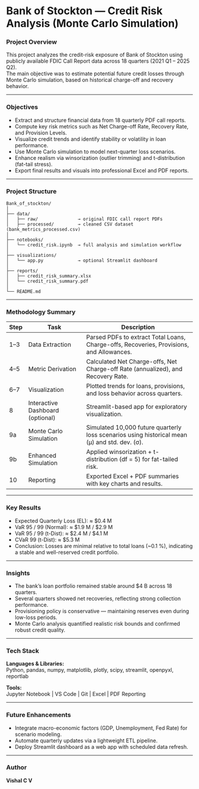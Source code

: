 # Bank of Stockton — Credit Risk Analysis (Monte Carlo Simulation)

### Project Overview
This project analyzes the credit-risk exposure of Bank of Stockton using publicly available FDIC Call Report data across 18 quarters (2021 Q1 – 2025 Q2).  
The main objective was to estimate potential future credit losses through Monte Carlo simulation, based on historical charge-off and recovery behavior.

---

### Objectives
- Extract and structure financial data from 18 quarterly PDF call reports.  
- Compute key risk metrics such as Net Charge-off Rate, Recovery Rate, and Provision Levels.  
- Visualize credit trends and identify stability or volatility in loan performance.  
- Use Monte Carlo simulation to model next-quarter loss scenarios.  
- Enhance realism via winsorization (outlier trimming) and t-distribution (fat-tail stress).  
- Export final results and visuals into professional Excel and PDF reports.

---

### Project Structure
```
Bank_of_stockton/
│
├── data/
│   ├── raw/               → original FDIC call report PDFs
│   ├── processed/         → cleaned CSV dataset (bank_metrics_processed.csv)
│
├── notebooks/
│   └── credit_risk.ipynb  → full analysis and simulation workflow
│
├── visualizations/
│   └── app.py             → optional Streamlit dashboard
│
├── reports/
│   ├── credit_risk_summary.xlsx
│   └── credit_risk_summary.pdf
│
└── README.md
```

---

### Methodology Summary

| Step | Task | Description |
|------|------|-------------|
| 1–3 | Data Extraction | Parsed PDFs to extract Total Loans, Charge-offs, Recoveries, Provisions, and Allowances. |
| 4–5 | Metric Derivation | Calculated Net Charge-offs, Net Charge-off Rate (annualized), and Recovery Rate. |
| 6–7 | Visualization | Plotted trends for loans, provisions, and loss behavior across quarters. |
| 8 | Interactive Dashboard (optional) | Streamlit-based app for exploratory visualization. |
| 9a | Monte Carlo Simulation | Simulated 10,000 future quarterly loss scenarios using historical mean (μ) and std. dev. (σ). |
| 9b | Enhanced Simulation | Applied winsorization + t-distribution (df = 5) for fat-tailed risk. |
| 10 | Reporting | Exported Excel + PDF summaries with key charts and results. |

---

### Key Results
- Expected Quarterly Loss (EL): ≈ $0.4 M  
- VaR 95 / 99 (Normal): ≈ $1.9 M / $2.9 M  
- VaR 95 / 99 (t-Dist): ≈ $2.4 M / $4.1 M  
- CVaR 99 (t-Dist): ≈ $5.3 M  
- Conclusion: Losses are minimal relative to total loans (~0.1 %), indicating a stable and well-reserved credit portfolio.

---

### Insights
- The bank’s loan portfolio remained stable around $4 B across 18 quarters.  
- Several quarters showed net recoveries, reflecting strong collection performance.  
- Provisioning policy is conservative — maintaining reserves even during low-loss periods.  
- Monte Carlo analysis quantified realistic risk bounds and confirmed robust credit quality.

---

### Tech Stack
**Languages & Libraries:**  
Python, pandas, numpy, matplotlib, plotly, scipy, streamlit, openpyxl, reportlab

**Tools:**  
Jupyter Notebook | VS Code | Git | Excel | PDF Reporting

---



### Future Enhancements
- Integrate macro-economic factors (GDP, Unemployment, Fed Rate) for scenario modeling.  
- Automate quarterly updates via a lightweight ETL pipeline.  
- Deploy Streamlit dashboard as a web app with scheduled data refresh.

---

### Author
**Vishal C V**  

